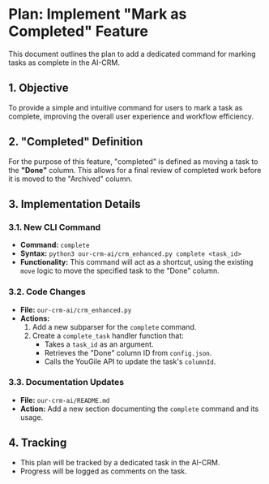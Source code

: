 # Plan: Implement "Mark as Completed" Feature

This document outlines the plan to add a dedicated command for marking tasks as complete in the AI-CRM.

## 1. Objective
To provide a simple and intuitive command for users to mark a task as complete, improving the overall user experience and workflow efficiency.

## 2. "Completed" Definition
For the purpose of this feature, "completed" is defined as moving a task to the **"Done"** column. This allows for a final review of completed work before it is moved to the "Archived" column.

## 3. Implementation Details

### 3.1. New CLI Command
- **Command:** `complete`
- **Syntax:** `python3 our-crm-ai/crm_enhanced.py complete <task_id>`
- **Functionality:** This command will act as a shortcut, using the existing `move` logic to move the specified task to the "Done" column.

### 3.2. Code Changes
- **File:** `our-crm-ai/crm_enhanced.py`
- **Actions:**
    1. Add a new subparser for the `complete` command.
    2. Create a `complete_task` handler function that:
        - Takes a `task_id` as an argument.
        - Retrieves the "Done" column ID from `config.json`.
        - Calls the YouGile API to update the task's `columnId`.

### 3.3. Documentation Updates
- **File:** `our-crm-ai/README.md`
- **Action:** Add a new section documenting the `complete` command and its usage.

## 4. Tracking
- This plan will be tracked by a dedicated task in the AI-CRM.
- Progress will be logged as comments on the task.

